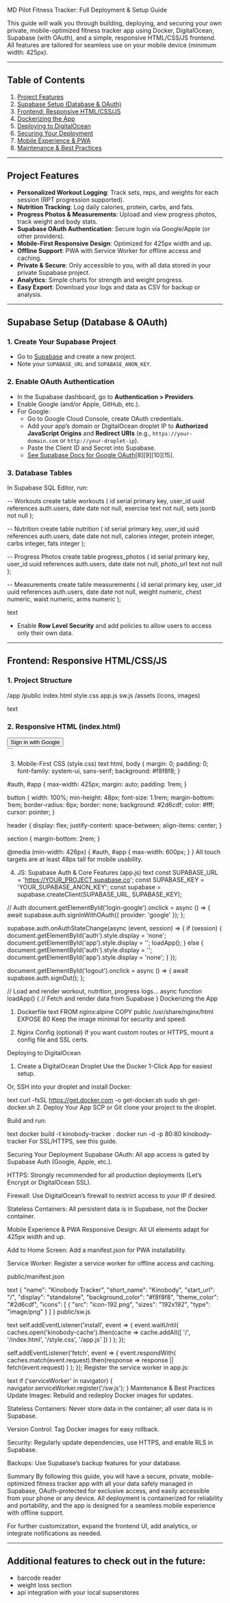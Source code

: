 MD Pilot Fitness Tracker: Full Deployment & Setup Guide

This guide will walk you through building, deploying, and securing your own private, mobile-optimized fitness tracker app using Docker, DigitalOcean, Supabase (with OAuth), and a simple, responsive HTML/CSS/JS frontend. All features are tailored for seamless use on your mobile device (minimum width: 425px).

---

## Table of Contents

1. [Project Features](#project-features)
2. [Supabase Setup (Database & OAuth)](#supabase-setup-database--oauth)
3. [Frontend: Responsive HTML/CSS/JS](#frontend-responsive-htmlcssjs)
4. [Dockerizing the App](#dockerizing-the-app)
5. [Deploying to DigitalOcean](#deploying-to-digitalocean)
6. [Securing Your Deployment](#securing-your-deployment)
7. [Mobile Experience & PWA](#mobile-experience--pwa)
8. [Maintenance & Best Practices](#maintenance--best-practices)

---

## Project Features

- **Personalized Workout Logging**: Track sets, reps, and weights for each session (RPT progression supported).
- **Nutrition Tracking**: Log daily calories, protein, carbs, and fats.
- **Progress Photos & Measurements**: Upload and view progress photos, track weight and body stats.
- **Supabase OAuth Authentication**: Secure login via Google/Apple (or other providers).
- **Mobile-First Responsive Design**: Optimized for 425px width and up.
- **Offline Support**: PWA with Service Worker for offline access and caching.
- **Private & Secure**: Only accessible to you, with all data stored in your private Supabase project.
- **Analytics**: Simple charts for strength and weight progress.
- **Easy Export**: Download your logs and data as CSV for backup or analysis.

---

## Supabase Setup (Database & OAuth)

### 1. Create Your Supabase Project

- Go to [Supabase](https://supabase.com) and create a new project.
- Note your `SUPABASE_URL` and `SUPABASE_ANON_KEY`.

### 2. Enable OAuth Authentication

- In the Supabase dashboard, go to **Authentication > Providers**.
- Enable Google (and/or Apple, GitHub, etc.).
- For Google:
  - Go to Google Cloud Console, create OAuth credentials.
  - Add your app’s domain or DigitalOcean droplet IP to **Authorized JavaScript Origins** and **Redirect URIs** (e.g., `https://your-domain.com` or `http://your-droplet-ip`).
  - Paste the Client ID and Secret into Supabase.
  - [See Supabase Docs for Google OAuth](https://supabase.com/docs/guides/auth/social-login/auth-google)[8][9][10][15].

### 3. Database Tables

In Supabase SQL Editor, run:

-- Workouts
create table workouts (
id serial primary key,
user_id uuid references auth.users,
date date not null,
exercise text not null,
sets jsonb not null
);

-- Nutrition
create table nutrition (
id serial primary key,
user_id uuid references auth.users,
date date not null,
calories integer,
protein integer,
carbs integer,
fats integer
);

-- Progress Photos
create table progress_photos (
id serial primary key,
user_id uuid references auth.users,
date date not null,
photo_url text not null
);

-- Measurements
create table measurements (
id serial primary key,
user_id uuid references auth.users,
date date not null,
weight numeric,
chest numeric,
waist numeric,
arms numeric
);

text

- Enable **Row Level Security** and add policies to allow users to access only their own data.

---

## Frontend: Responsive HTML/CSS/JS

### 1. Project Structure

/app
/public
index.html
style.css
app.js
sw.js
/assets
(icons, images)

text

### 2. Responsive HTML (index.html)

<!DOCTYPE html> <html lang="en"> <head> <meta name="viewport" content="width=device-width, initial-scale=1.0"> <title>Kinobody Fitness Tracker</title> <link rel="manifest" href="manifest.json"> <link rel="stylesheet" href="style.css"> </head> <body> <div id="auth"> <button id="login-google">Sign in with Google</button> </div> <main id="app" style="display:none;"> <header> <h1>Kinobody Tracker</h1> <button id="logout">Logout</button> </header> <section id="workout-log"></section> <section id="nutrition-log"></section> <section id="progress"></section> </main> <script src="https://cdn.jsdelivr.net/npm/@supabase/supabase-js"></script> <script src="app.js"></script> </body> </html> ```
3. Mobile-First CSS (style.css)
text
html, body {
  margin: 0;
  padding: 0;
  font-family: system-ui, sans-serif;
  background: #f8f8f8;
}

#auth, #app {
  max-width: 425px;
  margin: auto;
  padding: 1rem;
}

button {
  width: 100%;
  min-height: 48px;
  font-size: 1.1rem;
  margin-bottom: 1rem;
  border-radius: 6px;
  border: none;
  background: #2d6cdf;
  color: #fff;
  cursor: pointer;
}

header {
  display: flex;
  justify-content: space-between;
  align-items: center;
}

section {
  margin-bottom: 2rem;
}

@media (min-width: 426px) {
  #auth, #app {
    max-width: 600px;
  }
}
All touch targets are at least 48px tall for mobile usability.

4. JS: Supabase Auth & Core Features (app.js)
text
const SUPABASE_URL = 'https://YOUR_PROJECT.supabase.co';
const SUPABASE_KEY = 'YOUR_SUPABASE_ANON_KEY';
const supabase = supabase.createClient(SUPABASE_URL, SUPABASE_KEY);

// Auth
document.getElementById('login-google').onclick = async () => {
  await supabase.auth.signInWithOAuth({ provider: 'google' });
};

supabase.auth.onAuthStateChange(async (event, session) => {
  if (session) {
    document.getElementById('auth').style.display = 'none';
    document.getElementById('app').style.display = '';
    loadApp();
  } else {
    document.getElementById('auth').style.display = '';
    document.getElementById('app').style.display = 'none';
  }
});

document.getElementById('logout').onclick = async () => {
  await supabase.auth.signOut();
};

// Load and render workout, nutrition, progress logs...
async function loadApp() {
  // Fetch and render data from Supabase
}
Dockerizing the App
1. Dockerfile
text
FROM nginx:alpine
COPY public /usr/share/nginx/html
EXPOSE 80
Keep the image minimal for security and speed.

2. Nginx Config (optional)
If you want custom routes or HTTPS, mount a config file and SSL certs.

Deploying to DigitalOcean
1. Create a DigitalOcean Droplet
Use the Docker 1-Click App for easiest setup.

Or, SSH into your droplet and install Docker:

text
curl -fsSL https://get.docker.com -o get-docker.sh
sudo sh get-docker.sh
2. Deploy Your App
SCP or Git clone your project to the droplet.

Build and run:

text
docker build -t kinobody-tracker .
docker run -d -p 80:80 kinobody-tracker
For SSL/HTTPS, see this guide.

Securing Your Deployment
Supabase OAuth: All app access is gated by Supabase Auth (Google, Apple, etc.).

HTTPS: Strongly recommended for all production deployments (Let’s Encrypt or DigitalOcean SSL).

Firewall: Use DigitalOcean’s firewall to restrict access to your IP if desired.

Stateless Containers: All persistent data is in Supabase, not the Docker container.

Mobile Experience & PWA
Responsive Design: All UI elements adapt for 425px width and up.

Add to Home Screen: Add a manifest.json for PWA installability.

Service Worker: Register a service worker for offline access and caching.

public/manifest.json

text
{
  "name": "Kinobody Tracker",
  "short_name": "Kinobody",
  "start_url": "/",
  "display": "standalone",
  "background_color": "#f8f8f8",
  "theme_color": "#2d6cdf",
  "icons": [
    {
      "src": "icon-192.png",
      "sizes": "192x192",
      "type": "image/png"
    }
  ]
}
public/sw.js

text
self.addEventListener('install', event => {
  event.waitUntil(
    caches.open('kinobody-cache').then(cache =>
      cache.addAll([
        '/',
        '/index.html',
        '/style.css',
        '/app.js'
      ])
    )
  );
});

self.addEventListener('fetch', event => {
  event.respondWith(
    caches.match(event.request).then(response =>
      response || fetch(event.request)
    )
  );
});
Register the service worker in app.js:

text
if ('serviceWorker' in navigator) {
  navigator.serviceWorker.register('/sw.js');
}
Maintenance & Best Practices
Update Images: Rebuild and redeploy Docker images for updates.

Stateless Containers: Never store data in the container; all user data is in Supabase.

Version Control: Tag Docker images for easy rollback.

Security: Regularly update dependencies, use HTTPS, and enable RLS in Supabase.

Backups: Use Supabase’s backup features for your database.

Summary
By following this guide, you will have a secure, private, mobile-optimized fitness tracker app with all your data safely managed in Supabase, OAuth-protected for exclusive access, and easily accessible from your phone or any device. All deployment is containerized for reliability and portability, and the app is designed for a seamless mobile experience with offline support.

For further customization, expand the frontend UI, add analytics, or integrate notifications as needed.



------------------------------



## Additional features to check out in the future:

- barcode reader
- weight loss section
- api integration with your local supserstores
